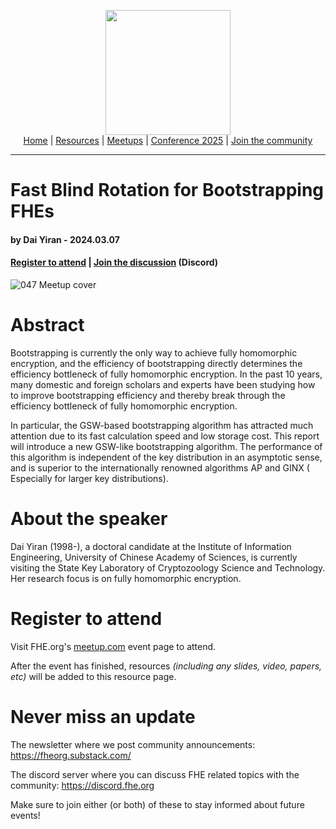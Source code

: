<!-- Main header navigation -->
<p align="center">
  <img width="200" src="https://user-images.githubusercontent.com/5758427/180978488-db825482-5a58-4c7c-9589-c494a6f0be04.png"><br/>
  <a href="https://fhe-org.github.io">Home</a> | <a href="https://fhe-org.github.io/resources">Resources</a> | <a href="https://fhe-org.github.io/meetups/">Meetups</a> | <a href="https://fhe-org.github.io/conferences/conference-2025/">Conference 2025</a> | <a href="https://fhe-org.github.io/community">Join the community</a>
</p>
<hr/>
<!-- /Main header navigation -->


# Fast Blind Rotation for Bootstrapping FHEs
#### by Dai Yiran - 2024.03.07
#### <a href="https://www.meetup.com/fhe-org/events/299310490/">Register to attend</a> | <!-- Video recording (Youtube) --> <!--| <a href="">Poster</a> (Github) |--> <a href="https://discord.fhe.org">Join the discussion</a> (Discord)


![047 Meetup cover](https://github.com/FHE-org/fhe-org.github.io/assets/37557436/634455bc-66b8-4285-938f-b12936aaa719)


# Abstract

Bootstrapping is currently the only way to achieve fully homomorphic encryption, and the efficiency of bootstrapping directly determines the efficiency bottleneck of fully homomorphic encryption. In the past 10 years, many domestic and foreign scholars and experts have been studying how to improve bootstrapping efficiency and thereby break through the efficiency bottleneck of fully homomorphic encryption.

In particular, the GSW-based bootstrapping algorithm has attracted much attention due to its fast calculation speed and low storage cost. This report will introduce a new GSW-like bootstrapping algorithm. The performance of this algorithm is independent of the key distribution in an asymptotic sense, and is superior to the internationally renowned algorithms AP and GINX ( Especially for larger key distributions).


# About the speaker

Dai Yiran (1998-), a doctoral candidate at the Institute of Information Engineering, University of Chinese Academy of Sciences, is currently visiting the State Key Laboratory of Cryptozoology Science and Technology. Her research focus is on fully homomorphic encryption.

# Register to attend

Visit FHE.org's [meetup.com](https://www.meetup.com/fhe-org/events/299310490/) event page to attend.

After the event has finished, resources *(including any slides, video, papers, etc)* will be added to this resource page.

# Never miss an update

The newsletter where we post community announcements: https://fheorg.substack.com/

The discord server where you can discuss FHE related topics with the community: https://discord.fhe.org

Make sure to join either (or both) of these to stay informed about future events!
